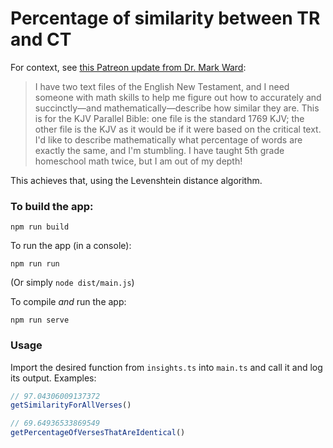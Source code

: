# Percentage of similarity between TR and CT

For context, see [this Patreon update from Dr. Mark Ward](https://www.patreon.com/posts/math-wiz-needed-86367127):

> I have two text files of the English New Testament, and I need someone with math skills to help me figure out how to accurately and succinctly—and mathematically—describe how similar they are. This is for the KJV Parallel Bible: one file is the standard 1769 KJV; the other file is the KJV as it would be if it were based on the critical text. I'd like to describe mathematically what percentage of words are exactly the same, and I'm stumbling. I have taught 5th grade homeschool math twice, but I am out of my depth!

This achieves that, using the Levenshtein distance algorithm.

### To build the app:

```
npm run build
```

To run the app (in a console):

```
npm run run
```

(Or simply `node dist/main.js`)

To compile _and_ run the app:

```
npm run serve
```

### Usage

Import the desired function from `insights.ts` into `main.ts` and call it and log its output. Examples:

```ts
// 97.04306009137372
getSimilarityForAllVerses()

// 69.64936533869549
getPercentageOfVersesThatAreIdentical()
```
